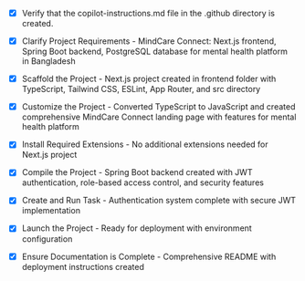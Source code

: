 <!-- Use this file to provide workspace-specific custom instructions to Copilot. For more details, visit https://code.visualstudio.com/docs/copilot/copilot-customization#_use-a-githubcopilotinstructionsmd-file -->
- [x] Verify that the copilot-instructions.md file in the .github directory is created.

- [x] Clarify Project Requirements - MindCare Connect: Next.js frontend, Spring Boot backend, PostgreSQL database for mental health platform in Bangladesh

- [x] Scaffold the Project - Next.js project created in frontend folder with TypeScript, Tailwind CSS, ESLint, App Router, and src directory

- [x] Customize the Project - Converted TypeScript to JavaScript and created comprehensive MindCare Connect landing page with features for mental health platform

- [x] Install Required Extensions - No additional extensions needed for Next.js project

- [x] Compile the Project - Spring Boot backend created with JWT authentication, role-based access control, and security features

- [x] Create and Run Task - Authentication system complete with secure JWT implementation

- [x] Launch the Project - Ready for deployment with environment configuration

- [x] Ensure Documentation is Complete - Comprehensive README with deployment instructions created
